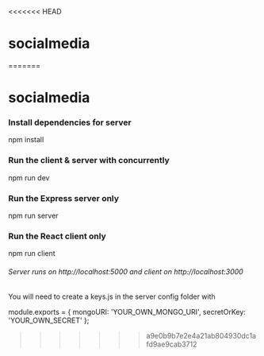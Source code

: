 <<<<<<< HEAD
# socialmedia
=======
# socialmedia
### Install dependencies for server
npm install

### Run the client & server with concurrently
npm run dev

### Run the Express server only
npm run server

### Run the React client only
npm run client

###### Server runs on http://localhost:5000 and client on http://localhost:3000

You will need to create a keys.js in the server config folder with


module.exports = {
  mongoURI: 'YOUR_OWN_MONGO_URI',
  secretOrKey: 'YOUR_OWN_SECRET'
};
>>>>>>> a9e0b9b7e2e4a21ab804930dc1afd9ae9cab3712
